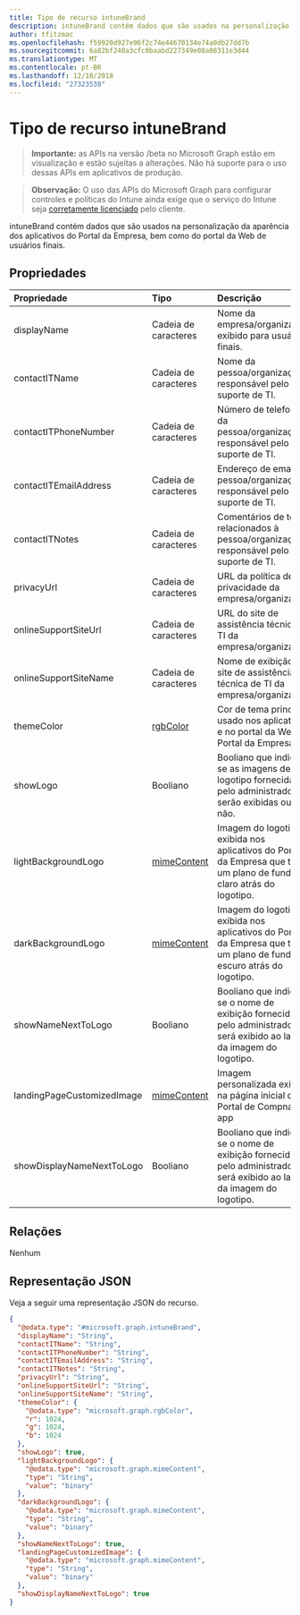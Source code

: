 ```yaml
---
title: Tipo de recurso intuneBrand
description: intuneBrand contém dados que são usados na personalização da aparência dos aplicativos do Portal da Empresa, bem como do portal da Web de usuários finais.
author: tfitzmac
ms.openlocfilehash: f59920d927e96f2c74e44670134e74a0db27dd7b
ms.sourcegitcommit: 6a82bf240a3cfc0baabd227349e08a08311e3d44
ms.translationtype: MT
ms.contentlocale: pt-BR
ms.lasthandoff: 12/18/2018
ms.locfileid: "27323538"
---
```

# <a name="intunebrand-resource-type"></a>Tipo de recurso intuneBrand

> **Importante:** as APIs na versão /beta no Microsoft Graph estão em visualização e estão sujeitas a alterações. Não há suporte para o uso dessas APIs em aplicativos de produção.

> **Observação:** O uso das APIs do Microsoft Graph para configurar controles e políticas do Intune ainda exige que o serviço do Intune seja [corretamente licenciado](https://go.microsoft.com/fwlink/?linkid=839381) pelo cliente.

intuneBrand contém dados que são usados na personalização da aparência dos aplicativos do Portal da Empresa, bem como do portal da Web de usuários finais.
## <a name="properties"></a>Propriedades
|Propriedade|Tipo|Descrição|
|:---|:---|:---|
|displayName|Cadeia de caracteres|Nome da empresa/organização exibido para usuários finais.|
|contactITName|Cadeia de caracteres|Nome da pessoa/organização responsável pelo suporte de TI.|
|contactITPhoneNumber|Cadeia de caracteres|Número de telefone da pessoa/organização responsável pelo suporte de TI.|
|contactITEmailAddress|Cadeia de caracteres|Endereço de email da pessoa/organização responsável pelo suporte de TI.|
|contactITNotes|Cadeia de caracteres|Comentários de texto relacionados à pessoa/organização responsável pelo suporte de TI.|
|privacyUrl|Cadeia de caracteres|URL da política de privacidade da empresa/organização.|
|onlineSupportSiteUrl|Cadeia de caracteres|URL do site de assistência técnica de TI da empresa/organização.|
|onlineSupportSiteName|Cadeia de caracteres|Nome de exibição do site de assistência técnica de TI da empresa/organização.|
|themeColor|[rgbColor](../resources/intune-shared-rgbcolor.md)|Cor de tema principal usado nos aplicativos e no portal da Web do Portal da Empresa.|
|showLogo|Booliano|Booliano que indica se as imagens de logotipo fornecidas pelo administrador serão exibidas ou não.|
|lightBackgroundLogo|[mimeContent](../resources/intune-shared-mimecontent.md)|Imagem do logotipo exibida nos aplicativos do Portal da Empresa que têm um plano de fundo claro atrás do logotipo.|
|darkBackgroundLogo|[mimeContent](../resources/intune-shared-mimecontent.md)|Imagem do logotipo exibida nos aplicativos do Portal da Empresa que têm um plano de fundo escuro atrás do logotipo.|
|showNameNextToLogo|Booliano|Booliano que indica se o nome de exibição fornecido pelo administrador será exibido ao lado da imagem do logotipo.|
|landingPageCustomizedImage|[mimeContent](../resources/intune-shared-mimecontent.md)|Imagem personalizada exibida na página inicial do Portal de Compnay app|
|showDisplayNameNextToLogo|Booliano|Booliano que indica se o nome de exibição fornecido pelo administrador será exibido ao lado da imagem do logotipo.|

## <a name="relationships"></a>Relações
Nenhum
## <a name="json-representation"></a>Representação JSON
Veja a seguir uma representação JSON do recurso.
<!-- {
  "blockType": "resource",
  "@odata.type": "microsoft.graph.intuneBrand"
}
-->
``` json
{
  "@odata.type": "#microsoft.graph.intuneBrand",
  "displayName": "String",
  "contactITName": "String",
  "contactITPhoneNumber": "String",
  "contactITEmailAddress": "String",
  "contactITNotes": "String",
  "privacyUrl": "String",
  "onlineSupportSiteUrl": "String",
  "onlineSupportSiteName": "String",
  "themeColor": {
    "@odata.type": "microsoft.graph.rgbColor",
    "r": 1024,
    "g": 1024,
    "b": 1024
  },
  "showLogo": true,
  "lightBackgroundLogo": {
    "@odata.type": "microsoft.graph.mimeContent",
    "type": "String",
    "value": "binary"
  },
  "darkBackgroundLogo": {
    "@odata.type": "microsoft.graph.mimeContent",
    "type": "String",
    "value": "binary"
  },
  "showNameNextToLogo": true,
  "landingPageCustomizedImage": {
    "@odata.type": "microsoft.graph.mimeContent",
    "type": "String",
    "value": "binary"
  },
  "showDisplayNameNextToLogo": true
}
```





